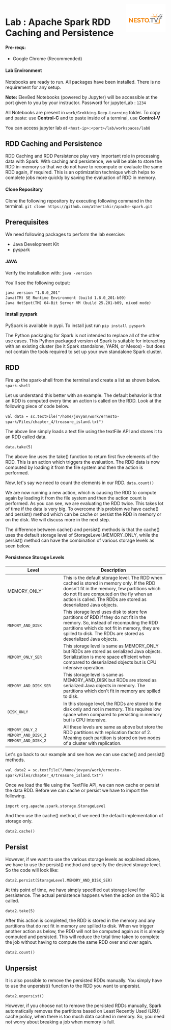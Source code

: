 <img align="right" src="../logo-small.png">

# Lab : Apache Spark RDD Caching and Persistence

#### Pre-reqs:
- Google Chrome (Recommended)

#### Lab Environment
Notebooks are ready to run. All packages have been installed. There is no requirement for any setup.

**Note:** Elev8ed Notebooks (powered by Jupyter) will be accessible at the port given to you by your instructor. Password for jupyterLab : `1234`

All Notebooks are present in `work/Grokking-Deep-Learning` folder. To copy and paste: use **Control-C** and to paste inside of a terminal, use **Control-V**

You can access jupyter lab at `<host-ip>:<port>/lab/workspaces/lab8`

## RDD Caching and Persistence

RDD Caching and RDD Persistence play very important role in processing data with Spark. With caching and persistence, we will be able to store the RDD in-memory so that we do not have to recompute or evaluate the same RDD again, if required. This is an optimization technique which helps to complete jobs more quickly by saving the evaluation of RDD in memory.


#### Clone Repository
Clone the following repository by executing following command in the terminal.
`git clone https://github.com/athertahir/apache-spark.git`

## Prerequisites

We need following packages to perform the lab exercise: 
- Java Development Kit
- pyspark


#### JAVA
Verify the installation with: `java -version` 

You'll see the following output:

```
java version "1.8.0_201"
Java(TM) SE Runtime Environment (build 1.8.0_201-b09)
Java HotSpot(TM) 64-Bit Server VM (build 25.201-b09, mixed mode)
```


#### Install pyspark
PySpark is available in pypi. To install just run `pip install pyspark` 

The Python packaging for Spark is not intended to replace all of the other use cases. This Python packaged version of Spark is suitable for interacting with an existing cluster (be it Spark standalone, YARN, or Mesos) - but does not contain the tools required to set up your own standalone Spark cluster.

## RDD

Fire up the spark-shell from the terminal and create a list as shown below.
`spark-shell`

Let us understand this better with an example. The default behavior is that an RDD is computed every time an action is called on the RDD. Look at the following piece of code below.

`val data = sc.textFile("/home/jovyan/work/ernesto-spark/Files/chapter_4/treasure_island.txt")` 

The above line simply loads a text file using the textFile API and stores it to an RDD called data.

`data.take(5)` 

The above line uses the take() function to return first five elements of the RDD. This is an action which triggers the evaluation. The RDD data is now computed by loading it from the file system and then the action is performed. 

Now, let's say we need to count the elements in our RDD. 
`data.count()` 

We are now running a new action, which is causing the RDD to  compute again by loading it from the file system and then the action count is performed. As you can see, we are evaluating the RDD twice. This takes lot of time if the data is very big. To overcome this problem we have cache() and persist() method which can be cache or persist the RDD in memory or on the disk. We will discuss more in the next step. 

The difference between cache() and persist() methods is that the cache() uses the default storage level of StorageLevel.MEMORY_ONLY, while the persist() method can have the combination of various storage levels as seen below.


#### Persistence Storage Levels

Level | Description
--- | --- 
MEMORY_ONLY` | 	This is the default storage level. The RDD when cached is stored in memory only. If the RDD doesn't fit in the memory, few partitions which do not fit are computed on the fly when an action is called. The RDDs are stored as deserialized Java objects.
`MEMORY_AND_DISK` | This storage level uses disk to store few partitions of RDD if they do not fit in the memory. So, instead of recomputing the RDD partitions which do not fit in memory, they are spilled to disk. The RDDs are stored as deserialized Java objects.
`MEMORY_ONLY_SER` | This storage level is same as MEMORY_ONLY but RDDs are stored as serialized Java objects. Serialization is more space efficient when compared to deserialized objects but is CPU intensive operation.
`MEMORY_AND_DISK_SER` | This storage level is same as MEMORY_AND_DISK but RDDs are stored as serialized Java objects in memory. The partitions which don't fit in memory are spilled to disk.
`DISK_ONLY` | In this storage level, the RDDs are stored to the disk only and not in memory. This requires low space when compared to persisting in memory but is CPU intensive.
`MEMORY_ONLY_2 MEMORY_AND_DISK_2 MEMORY_AND_DISK_2` | All these levels are same as above but store the RDD partitions with replication factor of 2. Meaning each partition is stored on two nodes of a cluster with replication.

Let's go back to our example and see how we can use cache() and persist() methods.

`val data2 = sc.textFile("/home/jovyan/work/ernesto-spark/Files/chapter_4/treasure_island.txt")` 

Once we load the file using the TextFile API, we can now cache or persist the data RDD. Before we can cache or persist we have to import the following.

`import org.apache.spark.storage.StorageLevel` 

And then use the cache() method, if we need the default implementation of storage only.

`data2.cache()` 

## Persist

However, if we want to use the various storage levels as explained above, we have to use the persist() method and specify the desired storage level. So the code will look like:

`data2.persist(StorageLevel.MEMORY_AND_DISK_SER)` 

At this point of time, we have simply specified out storage level for persistence. The actual persistence happens when the action on the RDD is called.

`data2.take(5)` 

After this action is completed, the RDD is stored in the memory and any partitions that do not fit in memory are spilled to disk. When we trigger another action as below, the RDD will not be computed again as it is already computed and persisted. This will reduce the total time taken to complete the job without having to compute the same RDD over and over again.

`data2.count()` 

## Unpersist

It is also possible to remove the persisted RDDs manually. You simply have to use the unpersist() function to the RDD you want to unpersist.

`data2.unpersist()` 

However, if you choose not to remove the persisted RDDs manually, Spark automatically removes the partitions based on Least Recently Used (LRU) cache policy, when there is too much data cached in memory. So, you need not worry about breaking a job when memory is full.


